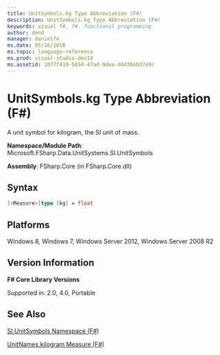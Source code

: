 ```yaml
---
title: UnitSymbols.kg Type Abbreviation (F#)
description: UnitSymbols.kg Type Abbreviation (F#)
keywords: visual f#, f#, functional programming
author: dend
manager: danielfe
ms.date: 05/16/2016
ms.topic: language-reference
ms.prod: visual-studio-dev14
ms.assetid: 1077f419-5654-47ad-9dea-dd430eb37e9c 
---
```


# UnitSymbols.kg Type Abbreviation (F#)

A unit symbol for kilogram, the SI unit of mass.

**Namespace/Module Path**: Microsoft.FSharp.Data.UnitSystems.SI.UnitSymbols

**Assembly**: FSharp.Core (in FSharp.Core.dll)


## Syntax

```fsharp
[<Measure>]type [kg] = float
```

## Platforms
Windows 8, Windows 7, Windows Server 2012, Windows Server 2008 R2


## Version Information
**F# Core Library Versions**

Supported in: 2.0, 4.0, Portable




## See Also
[SI.UnitSymbols Namespace &#40;F&#35;&#41;](SI.UnitSymbols-Namespace-%5BFSharp%5D.md)

[UnitNames.kilogram Measure &#40;F&#35;&#41;](UnitNames.kilogram-Measure-%5BFSharp%5D.md)

